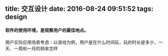 title: 交互设计
date: 2016-08-24 09:51:52
tags: design
---

#### 软件的使用环境，是观察用户的最佳地点。

用户实际应用场景考虑：以游戏为例，用户是在什么时间玩，玩的时长是多少，一天、一周和一月的频率怎样